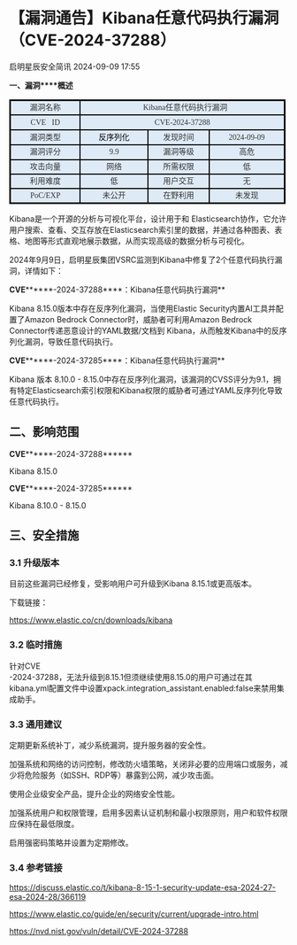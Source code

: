 #  【漏洞通告】Kibana任意代码执行漏洞（CVE-2024-37288）   
 启明星辰安全简讯   2024-09-09 17:55  
  
**一、漏洞****概述**  
<table><tbody><tr style="mso-yfti-irow:0;mso-yfti-firstrow:yes;height:20.15pt;"><td width="90.33333333333333" style="border-width: 2.25pt 1.5pt 1.5pt 2.25pt;border-color: windowtext;border-style: solid;background: rgb(222, 234, 246);padding: 0cm 5.4pt;" height="20"><section style="text-align: center;line-height: 150%;margin: 0px;"><span style="font-family: 微软雅黑, &#34;sans-serif&#34;;color: rgb(51, 51, 51);font-size: 14px;">漏洞名称<o:p></o:p></span></section></td><td width="353.3333333333333" colspan="3" style="border-top: 2.25pt solid windowtext;border-left: none;border-bottom: 1.5pt solid windowtext;border-right: 2.25pt solid windowtext;background: rgb(222, 234, 246);padding: 0cm 5.4pt;word-break: break-all;" height="20"><section style="text-align: center;line-height: 150%;margin: 0px;"><span style="font-size: 14px;font-family: 微软雅黑, &#34;sans-serif&#34;;color: rgb(51, 51, 51);">   Kibana任意代码执行漏洞<o:p></o:p></span></section></td></tr><tr style="mso-yfti-irow:1;height:20.15pt;"><td width="110" style="border-top: none;border-left: 2.25pt solid windowtext;border-bottom: 1.5pt solid windowtext;border-right: 1.5pt solid windowtext;background: rgb(222, 234, 246);padding: 0cm 5.4pt;" height="20"><section style="text-align: center;line-height: 150%;margin: 0px;"><span style="font-family: 微软雅黑, &#34;sans-serif&#34;;color: rgb(51, 51, 51);font-size: 14px;">CVE   ID<o:p></o:p></span></section></td><td width="353.3333333333333" colspan="3" style="border-top: none;border-left: none;border-bottom: 1.5pt solid windowtext;border-right: 2.25pt solid windowtext;background: rgb(222, 234, 246);padding: 0cm 5.4pt;" height="20"><section style="text-align: center;line-height: 150%;margin: 0px;"><span style="font-family: 微软雅黑, &#34;sans-serif&#34;;color: rgb(51, 51, 51);font-size: 14px;">CVE-2024-37288<o:p></o:p></span></section></td></tr><tr style="mso-yfti-irow:2;height:20.15pt;"><td width="110" style="border-top: none;border-left: 2.25pt solid windowtext;border-bottom: 1.5pt solid windowtext;border-right: 1.5pt solid windowtext;background: rgb(222, 234, 246);padding: 0cm 5.4pt;" height="20"><section style="text-align: center;line-height: 150%;margin: 0px;"><span style="font-family: 微软雅黑, &#34;sans-serif&#34;;color: rgb(51, 51, 51);font-size: 14px;">漏洞类型<o:p></o:p></span></section></td><td width="103.33333333333333" style="border-top: none;border-left: none;border-bottom: 1.5pt solid windowtext;border-right: 1.5pt solid windowtext;background: rgb(222, 234, 246);padding: 0cm 5.4pt;" height="20"><section style="text-align: center;line-height: 150%;margin: 0px;"><span style="font-family: 微软雅黑, &#34;sans-serif&#34;;color: black;font-size: 14px;">反序列化<o:p></o:p></span></section></td><td width="91.33333333333333" style="border-top: none;border-left: none;border-bottom: 1.5pt solid windowtext;border-right: 1.5pt solid windowtext;background: rgb(222, 234, 246);padding: 0cm 5.4pt;" height="20"><section style="text-align: center;line-height: 150%;margin: 0px;"><span style="font-family: 微软雅黑, &#34;sans-serif&#34;;color: rgb(51, 51, 51);font-size: 14px;">发现时间<o:p></o:p></span></section></td><td width="114.33333333333334" style="border-top: none;border-left: none;border-bottom: 1.5pt solid windowtext;border-right: 2.25pt solid windowtext;background: rgb(222, 234, 246);padding: 0cm 5.4pt;" height="20"><section style="text-align: center;line-height: 150%;margin: 0px;"><span style="font-family: 微软雅黑, &#34;sans-serif&#34;;color: rgb(51, 51, 51);font-size: 14px;">2024-09-09<o:p></o:p></span></section></td></tr><tr style="mso-yfti-irow:3;height:20.15pt;"><td width="110" style="border-top: none;border-left: 2.25pt solid windowtext;border-bottom: 1.5pt solid windowtext;border-right: 1.5pt solid windowtext;background: rgb(222, 234, 246);padding: 0cm 5.4pt;" height="20"><section style="text-align: center;line-height: 150%;margin: 0px;"><span style="font-family: 微软雅黑, &#34;sans-serif&#34;;color: rgb(51, 51, 51);font-size: 14px;">漏洞评分<o:p></o:p></span></section></td><td width="93.33333333333333" style="border-top: none;border-left: none;border-bottom: 1.5pt solid windowtext;border-right: 1.5pt solid windowtext;background: rgb(222, 234, 246);padding: 0cm 5.4pt;" height="20"><section style="text-align: center;line-height: 150%;margin: 0px;"><span style="font-family: 微软雅黑, &#34;sans-serif&#34;;color: rgb(51, 51, 51);font-size: 14px;">9.9<o:p></o:p></span></section></td><td width="91.33333333333333" style="border-top: none;border-left: none;border-bottom: 1.5pt solid windowtext;border-right: 1.5pt solid windowtext;background: rgb(222, 234, 246);padding: 0cm 5.4pt;" height="20"><section style="text-align: center;line-height: 150%;margin: 0px;"><span style="font-family: 微软雅黑, &#34;sans-serif&#34;;color: rgb(51, 51, 51);font-size: 14px;">漏洞等级<o:p></o:p></span></section></td><td width="115.33333333333334" style="border-top: none;border-left: none;border-bottom: 1.5pt solid windowtext;border-right: 2.25pt solid windowtext;background: rgb(222, 234, 246);padding: 0cm 5.4pt;" height="20"><section style="text-align: center;line-height: 150%;margin: 0px;"><span style="font-family: 微软雅黑, &#34;sans-serif&#34;;color: rgb(51, 51, 51);font-size: 14px;">高危<o:p></o:p></span></section></td></tr><tr style="mso-yfti-irow:4;"><td width="110" style="border-top: none;border-left: 2.25pt solid windowtext;border-bottom: 1.5pt solid windowtext;border-right: 1.5pt solid windowtext;background: rgb(222, 234, 246);padding: 0cm 5.4pt;"><section style="text-align: center;line-height: 150%;margin: 0px;"><span style="font-family: 微软雅黑, &#34;sans-serif&#34;;color: rgb(51, 51, 51);font-size: 14px;">攻击向量<o:p></o:p></span></section></td><td width="101.33333333333333" style="border-top: none;border-left: none;border-bottom: 1.5pt solid windowtext;border-right: 1.5pt solid windowtext;background: rgb(222, 234, 246);padding: 0cm 5.4pt;"><section style="text-align: center;line-height: 150%;margin: 0px;"><span style="font-family: 微软雅黑, &#34;sans-serif&#34;;color: rgb(51, 51, 51);font-size: 14px;">网络<o:p></o:p></span></section></td><td width="91.33333333333333" style="border-top: none;border-left: none;border-bottom: 1.5pt solid windowtext;border-right: 1.5pt solid windowtext;background: rgb(222, 234, 246);padding: 0cm 5.4pt;"><section style="text-align: center;line-height: 150%;margin: 0px;"><span style="font-family: 微软雅黑, &#34;sans-serif&#34;;color: rgb(51, 51, 51);font-size: 14px;">所需权限<o:p></o:p></span></section></td><td width="116.33333333333334" style="border-top: none;border-left: none;border-bottom: 1.5pt solid windowtext;border-right: 2.25pt solid windowtext;background: rgb(222, 234, 246);padding: 0cm 5.4pt;"><section style="text-align: center;line-height: 150%;margin: 0px;"><span style="font-family: 微软雅黑, &#34;sans-serif&#34;;color: rgb(51, 51, 51);font-size: 14px;">低<o:p></o:p></span></section></td></tr><tr style="mso-yfti-irow:5;"><td width="110" style="border-top: none;border-left: 2.25pt solid windowtext;border-bottom: 1.5pt solid windowtext;border-right: 1.5pt solid windowtext;background: rgb(222, 234, 246);padding: 0cm 5.4pt;"><section style="text-align: center;line-height: 150%;margin: 0px;"><span style="font-family: 微软雅黑, &#34;sans-serif&#34;;color: rgb(51, 51, 51);font-size: 14px;">利用难度<o:p></o:p></span></section></td><td width="101.33333333333333" style="border-top: none;border-left: none;border-bottom: 1.5pt solid windowtext;border-right: 1.5pt solid windowtext;background: rgb(222, 234, 246);padding: 0cm 5.4pt;"><section style="text-align: center;line-height: 150%;margin: 0px;"><span style="font-family: 微软雅黑, &#34;sans-serif&#34;;color: rgb(51, 51, 51);font-size: 14px;">低<o:p></o:p></span></section></td><td width="91.33333333333333" style="border-top: none;border-left: none;border-bottom: 1.5pt solid windowtext;border-right: 1.5pt solid windowtext;background: rgb(222, 234, 246);padding: 0cm 5.4pt;"><section style="text-align: center;line-height: 150%;margin: 0px;"><span style="font-family: 微软雅黑, &#34;sans-serif&#34;;color: rgb(51, 51, 51);font-size: 14px;">用户交互<o:p></o:p></span></section></td><td width="116.33333333333334" style="border-top: none;border-left: none;border-bottom: 1.5pt solid windowtext;border-right: 2.25pt solid windowtext;background: rgb(222, 234, 246);padding: 0cm 5.4pt;"><section style="text-align: center;line-height: 150%;margin: 0px;"><span style="font-family: 微软雅黑, &#34;sans-serif&#34;;color: rgb(51, 51, 51);font-size: 14px;">无<o:p></o:p></span></section></td></tr><tr style="mso-yfti-irow:6;mso-yfti-lastrow:yes;"><td width="110" style="border-top: none;border-left: 2.25pt solid windowtext;border-bottom: 2.25pt solid windowtext;border-right: 1.5pt solid windowtext;background: rgb(222, 234, 246);padding: 0cm 5.4pt;"><section style="text-align: center;line-height: 150%;margin: 0px;"><span style="font-family: 微软雅黑, &#34;sans-serif&#34;;color: rgb(51, 51, 51);font-size: 14px;">PoC/EXP<o:p></o:p></span></section></td><td width="101.33333333333333" style="border-top: none;border-left: none;border-bottom: 2.25pt solid windowtext;border-right: 1.5pt solid windowtext;background: rgb(222, 234, 246);padding: 0cm 5.4pt;"><section style="text-align: center;line-height: 150%;margin: 0px;"><span style="font-family: 微软雅黑, &#34;sans-serif&#34;;color: rgb(51, 51, 51);font-size: 14px;">未公开<o:p></o:p></span></section></td><td width="91.33333333333333" style="border-top: none;border-left: none;border-bottom: 2.25pt solid windowtext;border-right: 1.5pt solid windowtext;background: rgb(222, 234, 246);padding: 0cm 5.4pt;"><section style="text-align: center;line-height: 150%;margin: 0px;"><span style="font-family: 微软雅黑, &#34;sans-serif&#34;;color: rgb(51, 51, 51);font-size: 14px;">在野利用<o:p></o:p></span></section></td><td width="116.33333333333334" style="border-top: none;border-left: none;border-bottom: 2.25pt solid windowtext;border-right: 2.25pt solid windowtext;background: rgb(222, 234, 246);padding: 0cm 5.4pt;"><section style="text-align: center;line-height: 150%;margin: 0px;"><span style="font-family: 微软雅黑, &#34;sans-serif&#34;;color: rgb(51, 51, 51);font-size: 14px;">未发现<o:p></o:p></span></section></td></tr></tbody></table>  
Kibana是一个开源的分析与可视化平台，设计用于和 Elasticsearch协作，它允许用户搜索、查看、交互存放在Elasticsearch索引里的数据，并通过各种图表、表格、地图等形式直观地展示数据，从而实现高级的数据分析与可视化。  
  
2024年9月9日，启明星辰集团VSRC监测到Kibana中修复了2个任意代码执行漏洞，详情如下：  
  
**CVE********-2024-37288****：Kibana任意代码执行漏洞**  
  
Kibana 8.15.0版本中存在反序列化漏洞，当使用Elastic Security内置AI工具并配置了Amazon Bedrock Connector时，威胁者可利用Amazon Bedrock Connector传递恶意设计的YAML数据/文档到 Kibana，从而触发Kibana中的反序列化漏洞，导致任意代码执行。  
  
**CVE********-2024-37285****：Kibana任意代码执行漏洞**  
  
Kibana 版本 8.10.0 - 8.15.0中存在反序列化漏洞，该漏洞的CVSS评分为9.1，拥有特定Elasticsearch索引权限和Kibana权限的威胁者可通过YAML反序列化导致任意代码执行。  
  
## 二、影响范围  
  
**CVE********-2024-37288******  
  
Kibana 8.15.0  
  
**CVE********-2024-37285******  
  
Kibana 8.10.0 - 8.15.0  
  
## 三、安全措施  
### 3.1 升级版本  
  
目前这些漏洞已经修复，受影响用户可升级到Kibana 8.15.1或更高版本。  
  
下载链接：  
  
https://www.elastic.co/cn/downloads/kibana  
### 3.2 临时措施  
  
针对CVE  
-2024-37288，无法升级到8.15.1但须继续使用8.15.0的用户可通过在其kibana.yml配置文件中设置xpack.integration_assistant.enabled:false来禁用集成助手。  
### 3.3 通用建议  
  
定期更新系统补丁，减少系统漏洞，提升服务器的安全性。  
  
加强系统和网络的访问控制，修改防火墙策略，关闭非必要的应用端口或服务，减少将危险服务（如SSH、RDP等）暴露到公网，减少攻击面。  
  
使用企业级安全产品，提升企业的网络安全性能。  
  
加强系统用户和权限管理，启用多因素认证机制和最小权限原则，用户和软件权限应保持在最低限度。  
  
启用强密码策略并设置为定期修改。  
### 3.4 参考链接  
  
https://discuss.elastic.co/t/kibana-8-15-1-security-update-esa-2024-27-esa-2024-28/366119  
  
https://www.elastic.co/guide/en/security/current/upgrade-intro.html  
  
https://nvd.nist.gov/vuln/detail/CVE-2024-37288  
  
  
  
